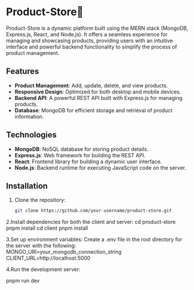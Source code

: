 # Product-Store🛒

Product-Store is a dynamic platform built using the MERN stack (MongoDB, Express.js, React, and Node.js). It offers a seamless experience for managing and showcasing products, providing users with an intuitive interface and powerful backend functionality to simplify the process of product management.

## Features
- **Product Management**: Add, update, delete, and view products.
- **Responsive Design**: Optimized for both desktop and mobile devices.
- **Backend API**: A powerful REST API built with Express.js for managing products.
- **Database**: MongoDB for efficient storage and retrieval of product information.

## Technologies
- **MongoDB**: NoSQL database for storing product details.
- **Express.js**: Web framework for building the REST API.
- **React**: Frontend library for building a dynamic user interface.
- **Node.js**: Backend runtime for executing JavaScript code on the server.

## Installation

1. Clone the repository:
   ```bash
   git clone https://github.com/your-username/product-store.git
2.Install dependencies for both the client and server:
cd product-store
pnpm install
cd client
pnpm install


3.Set up environment variables: Create a .env file in the root directory for the server with the following:
MONGO_URI=your_mongodb_connection_string
CLIENT_URL=http://localhost:5000


4.Run the development server:

pnpm run dev




